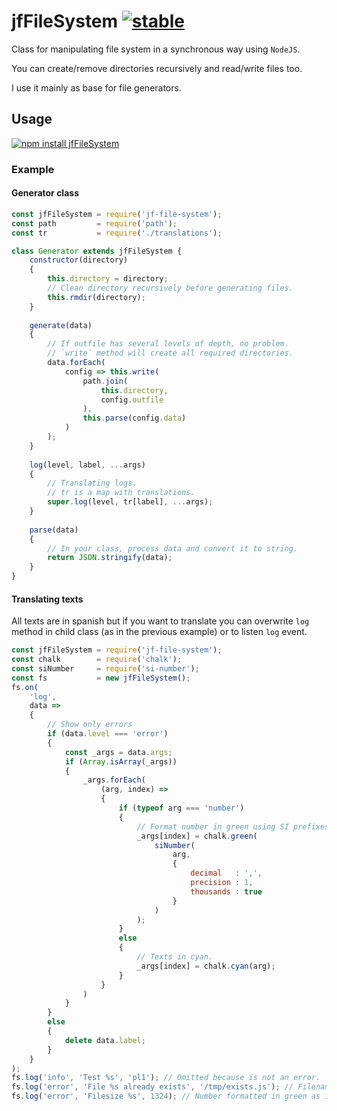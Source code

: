 # jfFileSystem [![stable](http://badges.github.io/stability-badges/dist/stable.svg)](http://github.com/badges/stability-badges)

Class for manipulating file system in a synchronous way using `NodeJS`.

You can create/remove directories recursively and read/write files too.

I use it mainly as base for file generators.

## Usage

[![npm install jfFileSystem](https://nodei.co/npm/jf-file-system.png?compact=true)](https://npmjs.org/package/jf-file-system/)

### Example

#### Generator class

```js
const jfFileSystem = require('jf-file-system');
const path         = require('path');
const tr           = require('./translations');

class Generator extends jfFileSystem {
    constructor(directory)
    {
        this.directory = directory;
        // Clean directory recursively before generating files.
        this.rmdir(directory);
    }
    
    generate(data)
    {
        // If outfile has several levels of depth, no problem.
        // `write` method will create all required directories.
        data.forEach(
            config => this.write(
                path.join(
                    this.directory,
                    config.outfile
                ),
                this.parse(config.data)
            )
        );
    }
    
    log(level, label, ...args)
    {
        // Translating logs.
        // tr is a map with translations.
        super.log(level, tr[label], ...args);
    }
    
    parse(data)
    {
        // In your class, process data and convert it to string.
        return JSON.stringify(data);
    }
}
```

#### Translating texts

All texts are in spanish but if you want to translate you can overwrite 
`log` method in child class (as in the previous example) or to listen
`log` event.

```js
const jfFileSystem = require('jf-file-system');
const chalk        = require('chalk');
const siNumber     = require('si-number');
const fs           = new jfFileSystem();
fs.on(
    'log',
    data =>
    {
        // Show only errors
        if (data.level === 'error')
        {
            const _args = data.args;
            if (Array.isArray(_args))
            {
                _args.forEach(
                    (arg, index) =>
                    {
                        if (typeof arg === 'number')
                        {
                            // Format number in green using SI prefixes.
                            _args[index] = chalk.green(
                                siNumber(
                                    arg,
                                    {
                                        decimal   : ',',
                                        precision : 1,
                                        thousands : true
                                    }
                                )
                            );
                        }
                        else
                        {
                            // Texts in cyan.
                            _args[index] = chalk.cyan(arg);
                        }
                    }
                )
            }
        }
        else
        {
            delete data.label;
        }
    }
);
fs.log('info', 'Test %s', 'pl1'); // Omitted because is not an error.
fs.log('error', 'File %s already exists', '/tmp/exists.js'); // Filename in cyan
fs.log('error', 'Filesize %s', 1324); // Number formatted in green as 1,3k
```
